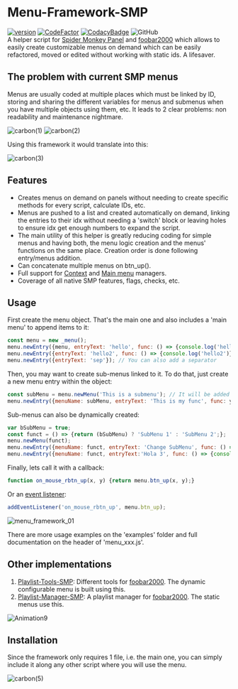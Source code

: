 # Menu-Framework-SMP
[![version][version_badge]][changelog]
[![CodeFactor][codefactor_badge]](https://www.codefactor.io/repository/github/regorxxx/Menu-Framework-SMP/overview/main)
[![CodacyBadge][codacy_badge]](https://www.codacy.com/gh/regorxxx/Menu-Framework-SMP/dashboard?utm_source=github.com&amp;utm_medium=referral&amp;utm_content=regorxxx/Menu-Framework-SMP&amp;utm_campaign=Badge_Grade)
![GitHub](https://img.shields.io/github/license/regorxxx/Menu-Framework-SMP)  
A helper script for [Spider Monkey Panel](https://theqwertiest.github.io/foo_spider_monkey_panel) and [foobar2000](https://www.foobar2000.org) which allows to easily create customizable menus on demand which can be easily refactored, moved or edited without working with static ids. A lifesaver.

## The problem with current SMP menus
Menus are usually coded at multiple places which must be linked by ID, storing and sharing the different variables for menus and submenus when you have multiple objects using them, etc. It leads to 2 clear problems: non readability and maintenance nightmare.

![carbon(1)](https://user-images.githubusercontent.com/83307074/117212019-49ad2000-ade9-11eb-8bc4-5fad9b359ea8.png)
![carbon(2)](https://user-images.githubusercontent.com/83307074/117212022-4b76e380-ade9-11eb-886f-e379d0d6ac32.png)

Using this framework it would translate into this:

![carbon(3)](https://user-images.githubusercontent.com/83307074/117212042-53368800-ade9-11eb-8d98-a238408b73d4.png)

## Features
- Creates menus on demand on panels without needing to create specific methods for every script, calculate IDs, etc.  
- Menus are pushed to a list and created automatically on demand, linking the entries to their idx without needing a 'switch' block or leaving holes to ensure idx get enough numbers to expand the script.  
- The main utility of this helper is greatly reducing coding for simple menus and having both, the menu logic creation and the menus' functions on the same place. Creation order is done following entry/menus addition.
- Can concatenate multiple menus on btn_up().
- Full support for [Context](https://theqwertiest.github.io/foo_spider_monkey_panel/assets/generated_files/docs/html/ContextMenuManager.html) and [Main menu](https://theqwertiest.github.io/foo_spider_monkey_panel/assets/generated_files/docs/html/MainMenuManager.html) managers.
- Coverage of all native SMP features, flags, checks, etc.

## Usage
First create the menu object. That's the main one and also includes a 'main menu' to append items to it:
```javascript
const menu = new _menu();
menu.newEntry({menu, entryText: 'hello', func: () => {console.log('hello')}}); // Shorthand notation
menu.newEntry({entryText: 'hello2', func: () => {console.log('hello2')}}); // Or omit the menu, to append directly to main one
menu.newEntry({entryText: 'sep'}); // You can also add a separator
```

Then, you may want to create sub-menus linked to it. To do that, just create a new menu entry within the object:
```javascript
const subMenu = menu.newMenu('This is a submenu'); // It will be added just after the last declared entry!
menu.newEntry({menuName: subMenu, entryText: 'This is my func', func: yourFunc);
```

Sub-menus can also be dynamically created:
```javascript
var bSubMenu = true;
const funct = () => {return (bSubMenu) ? 'SubMenu 1' : 'SubMenu 2';};
menu.newMenu(funct);
menu.newEntry({menuName: funct, entryText: 'Change SubMenu', func: () => {bSubMenu = !bSubMenu}});
menu.newEntry({menuName: funct, entryText:'Hola 3', func: () => {console.log('Hola3')}, flags: () => {return (bSubMenu) ? MF_STRING : MF_GRAYED}});
```

Finally, lets call it with a callback:
```javascript
function on_mouse_rbtn_up(x, y) {return menu.btn_up(x, y);}
```
Or an [event listener](https://github.com/regorxxx/Callbacks-Framework-SMP):
```javascript
addEventListener('on_mouse_rbtn_up', menu.btn_up);
```

![menu_framework_01](https://user-images.githubusercontent.com/83307074/117211823-081c7500-ade9-11eb-9178-f063539809a4.gif)

There are more usage examples on the 'examples' folder and full documentation on the header of 'menu_xxx.js'.

## Other implementations
 1. [Playlist-Tools-SMP](https://github.com/regorxxx/Playlist-Tools-SMP): Different tools for [foobar2000](https://www.foobar2000.org). The dynamic configurable menu is built using this.
 2. [Playlist-Manager-SMP](https://github.com/regorxxx/Playlist-Manager-SMP): A playlist manager for [foobar2000](https://www.foobar2000.org). The static menus use this.

![Animation9](https://user-images.githubusercontent.com/83307074/116756215-44239480-a9fb-11eb-8489-b56a178c70f4.gif)

## Installation
Since the framework only requires 1 file, i.e. the main one, you can simply include it along any other script where you will use the menu.

![carbon(5)](https://user-images.githubusercontent.com/83307074/118840446-ed510280-b8b6-11eb-894d-e7d834d4b3b9.png)

[changelog]: CHANGELOG.md
[version_badge]: https://img.shields.io/github/release/regorxxx/Menu-Framework-SMP.svg
[codacy_badge]: https://api.codacy.com/project/badge/Grade/3e59f8dccd204721a7801197d6c336ed
[codefactor_badge]: https://www.codefactor.io/repository/github/regorxxx/Menu-Framework-SMP/badge/main
